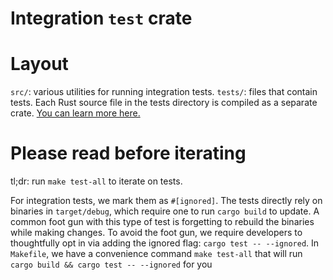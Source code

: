 # Integration `test` crate

# Layout

`src/`: various utilities for running integration tests. 
`tests/`: files that contain tests. Each Rust source file in the tests directory is compiled as a separate crate. [You can learn more here.](https://doc.rust-lang.org/rust-by-example/testing/integration_testing.html)

# Please read before iterating

tl;dr: run `make test-all` to iterate on tests.

For integration tests, we mark them as `#[ignored]`. The tests directly rely on binaries in `target/debug`, which require one to run `cargo build` to update. A common foot gun with this type of test is forgetting to rebuild the binaries while making changes. To avoid the foot gun, we require developers to thoughtfully opt in via adding the ignored flag: `cargo test -- --ignored`. In `Makefile`, we have a convenience command `make test-all` that will run `cargo build && cargo test -- --ignored` for you